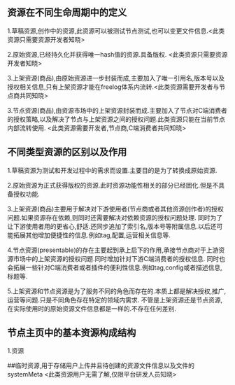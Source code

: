 
## 资源在不同生命周期中的定义

1.草稿资源,创作中的资源,此资源可以被测试节点测试,也可以变更文件信息.<此类资源只需要资源开发者知晓>

2.原始资源,已经持久化并获得唯一hash值的资源.具备版权. <此类资源只需要资源开发者知晓>

3.上架资源(商品),由原始资源进一步封装而成,主要加入了唯一引用名,版本号以及授权相关信息,只有上架资源才能在freelog体系内流转.<此类资源需要开发者与节点商共同知晓>

3.节点资源(商品),由资源市场中的上架资源封装而成.主要加入了节点对C端消费者的授权策略,以及解决了节点与上架资源之间的授权问题.此类资源只能在当前节点内部流转使用.
  <此类资源需要开发者,节点商,C端消费者共同知晓>


## 不同类型资源的区别以及作用

1.草稿资源为测试和开发过程中的需求而设置.主要目的是为了转换成原始资源.

2.原始资源为正式获得版权的资源.此时资源功能性相关的部分已经固化.但是不具备授权功能.

3.上架资源(商品)主要用于解决对下游使用者(节点商或者其他资源创作者)的授权问题.如果资源存在依赖,则同时还需要解决对依赖资源的授权问题处理.
  同时为了让下游使用者用的更省心,舒适.还同步追加了索引名,版本号等附属信息.以后还可能拓展其他增加便捷性的信息.例如tag,配置,运营相关信息等.

4.节点资源(presentable)的存在主要起到承上启下的作用,承接节点商对于上游资源市场中的上架资源的授权问题.同时增加针对下游C端消费者的授权信息.
  同时也会拓展一些针对C端消费者或者插件的便利性信息.例如tag,config或者描述信息,标题等.

5.上架资源和节点资源是为了服务不同的角色而存在的.本质上都是解决授权,推广,运营等问题.只是不同角色存在特定的领域内需求.
  不管是上架资源还是节点资源,在实际使用时的原始资源文件信息都是一样的.不存在任何差别.


## 节点主页中的基本资源构成结构

1.资源





##临时资源,用于存储用户上传并且待创建的资源文件信息以及文件的systemMeta <此类资源用户无需了解,仅限平台研发人员知晓>